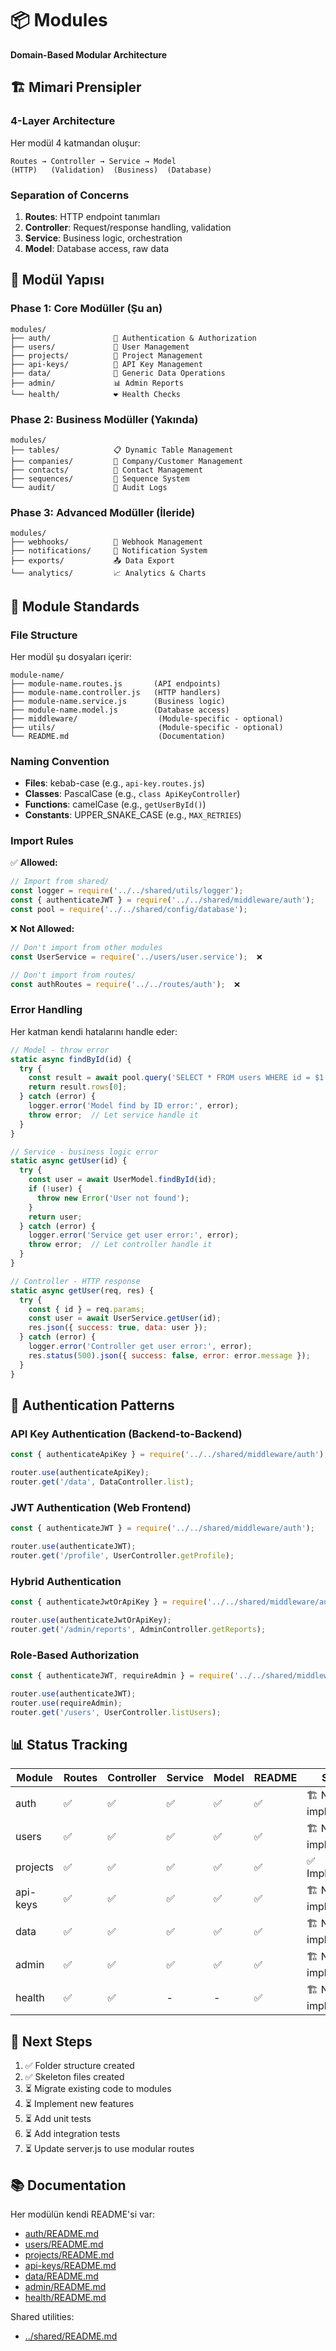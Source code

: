 # 📦 Modules

**Domain-Based Modular Architecture**

## 🏗️ Mimari Prensipler

### 4-Layer Architecture

Her modül 4 katmandan oluşur:

```
Routes → Controller → Service → Model
(HTTP)   (Validation)  (Business)  (Database)
```

### Separation of Concerns

1. **Routes**: HTTP endpoint tanımları
2. **Controller**: Request/response handling, validation
3. **Service**: Business logic, orchestration
4. **Model**: Database access, raw data

## 📁 Modül Yapısı

### Phase 1: Core Modüller (Şu an)

```
modules/
├── auth/              🔐 Authentication & Authorization
├── users/             👤 User Management
├── projects/          📁 Project Management
├── api-keys/          🔑 API Key Management
├── data/              💾 Generic Data Operations
├── admin/             📊 Admin Reports
└── health/            ❤️ Health Checks
```

### Phase 2: Business Modüller (Yakında)

```
modules/
├── tables/            📋 Dynamic Table Management
├── companies/         🏢 Company/Customer Management
├── contacts/          👥 Contact Management
├── sequences/         🔢 Sequence System
└── audit/             📝 Audit Logs
```

### Phase 3: Advanced Modüller (İleride)

```
modules/
├── webhooks/          🔗 Webhook Management
├── notifications/     🔔 Notification System
├── exports/           📤 Data Export
└── analytics/         📈 Analytics & Charts
```

## 🎯 Module Standards

### File Structure

Her modül şu dosyaları içerir:

```
module-name/
├── module-name.routes.js       (API endpoints)
├── module-name.controller.js   (HTTP handlers)
├── module-name.service.js      (Business logic)
├── module-name.model.js        (Database access)
├── middleware/                  (Module-specific - optional)
├── utils/                       (Module-specific - optional)
└── README.md                    (Documentation)
```

### Naming Convention

- **Files**: kebab-case (e.g., `api-key.routes.js`)
- **Classes**: PascalCase (e.g., `class ApiKeyController`)
- **Functions**: camelCase (e.g., `getUserById()`)
- **Constants**: UPPER_SNAKE_CASE (e.g., `MAX_RETRIES`)

### Import Rules

✅ **Allowed:**
```javascript
// Import from shared/
const logger = require('../../shared/utils/logger');
const { authenticateJWT } = require('../../shared/middleware/auth');
const pool = require('../../shared/config/database');
```

❌ **Not Allowed:**
```javascript
// Don't import from other modules
const UserService = require('../users/user.service');  ❌

// Don't import from routes/
const authRoutes = require('../../routes/auth');  ❌
```

### Error Handling

Her katman kendi hatalarını handle eder:

```javascript
// Model - throw error
static async findById(id) {
  try {
    const result = await pool.query('SELECT * FROM users WHERE id = $1', [id]);
    return result.rows[0];
  } catch (error) {
    logger.error('Model find by ID error:', error);
    throw error;  // Let service handle it
  }
}

// Service - business logic error
static async getUser(id) {
  try {
    const user = await UserModel.findById(id);
    if (!user) {
      throw new Error('User not found');
    }
    return user;
  } catch (error) {
    logger.error('Service get user error:', error);
    throw error;  // Let controller handle it
  }
}

// Controller - HTTP response
static async getUser(req, res) {
  try {
    const { id } = req.params;
    const user = await UserService.getUser(id);
    res.json({ success: true, data: user });
  } catch (error) {
    logger.error('Controller get user error:', error);
    res.status(500).json({ success: false, error: error.message });
  }
}
```

## 🔐 Authentication Patterns

### API Key Authentication (Backend-to-Backend)

```javascript
const { authenticateApiKey } = require('../../shared/middleware/auth');

router.use(authenticateApiKey);
router.get('/data', DataController.list);
```

### JWT Authentication (Web Frontend)

```javascript
const { authenticateJWT } = require('../../shared/middleware/auth');

router.use(authenticateJWT);
router.get('/profile', UserController.getProfile);
```

### Hybrid Authentication

```javascript
const { authenticateJwtOrApiKey } = require('../../shared/middleware/auth');

router.use(authenticateJwtOrApiKey);
router.get('/admin/reports', AdminController.getReports);
```

### Role-Based Authorization

```javascript
const { authenticateJWT, requireAdmin } = require('../../shared/middleware/auth');

router.use(authenticateJWT);
router.use(requireAdmin);
router.get('/users', UserController.listUsers);
```

## 📊 Status Tracking

| Module | Routes | Controller | Service | Model | README | Status |
|--------|--------|------------|---------|-------|--------|--------|
| auth | ✅ | ✅ | ✅ | ✅ | ✅ | 🏗️ Not implemented |
| users | ✅ | ✅ | ✅ | ✅ | ✅ | 🏗️ Not implemented |
| projects | ✅ | ✅ | ✅ | ✅ | ✅ | ✅ Implemented |
| api-keys | ✅ | ✅ | ✅ | ✅ | ✅ | 🏗️ Not implemented |
| data | ✅ | ✅ | ✅ | ✅ | ✅ | 🏗️ Not implemented |
| admin | ✅ | ✅ | ✅ | ✅ | ✅ | 🏗️ Not implemented |
| health | ✅ | ✅ | - | - | ✅ | 🏗️ Not implemented |

## 🚀 Next Steps

1. ✅ Folder structure created
2. ✅ Skeleton files created
3. ⏳ Migrate existing code to modules
4. ⏳ Implement new features
5. ⏳ Add unit tests
6. ⏳ Add integration tests
7. ⏳ Update server.js to use modular routes

## 📚 Documentation

Her modülün kendi README'si var:
- [auth/README.md](./auth/README.md)
- [users/README.md](./users/README.md)
- [projects/README.md](./projects/README.md)
- [api-keys/README.md](./api-keys/README.md)
- [data/README.md](./data/README.md)
- [admin/README.md](./admin/README.md)
- [health/README.md](./health/README.md)

Shared utilities:
- [../shared/README.md](../shared/README.md)
